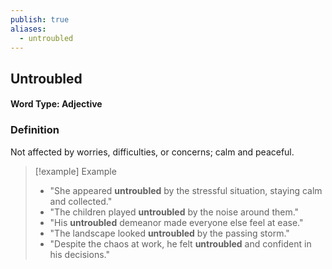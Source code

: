 ```yaml
---
publish: true
aliases:
  - untroubled
---
```


## Untroubled
#### Word Type: Adjective

### Definition
Not affected by worries, difficulties, or concerns; calm and peaceful.

> [!example] Example
> 
> - "She appeared **untroubled** by the stressful situation, staying calm and collected."
> - "The children played **untroubled** by the noise around them."
> - "His **untroubled** demeanor made everyone else feel at ease."
> - "The landscape looked **untroubled** by the passing storm."
> - "Despite the chaos at work, he felt **untroubled** and confident in his decisions."